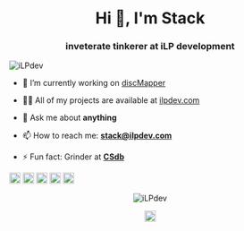 #

<h1 align="center">Hi 👋, I'm Stack</h1>
<h3 align="center">inveterate tinkerer at iLP development</h3>
<p align="left"> <img src="https://komarev.com/ghpvc/?username=iLPdev" alt="iLPdev" /> </p>

- 🔭 I’m currently working on [discMapper](https://github.com/iLPdev/discMapper)

- 👨‍💻 All of my projects are available at [ilpdev.com](ilpdev.com)

- 💬 Ask me about **anything**

- 📫 How to reach me: **stack@ilpdev.com**

- ⚡ Fun fact: Grinder at **[CSdb](https://csdb.dk/scener/?id=6878)**

<p align="left"><img src="https://konpa.github.io/devicon/devicon.git/icons/css3/css3-original-wordmark.svg" alt="css3" width="20" height="20"/> <img src="https://konpa.github.io/devicon/devicon.git/icons/html5/html5-original-wordmark.svg" alt="html5" width="20" height="20"/> <img src="https://konpa.github.io/devicon/devicon.git/icons/mysql/mysql-original-wordmark.svg" alt="mysql" width="20" height="20"/> <img src="https://konpa.github.io/devicon/devicon.git/icons/php/php-original.svg" alt="php" width="20" height="20"/> <img src="https://konpa.github.io/devicon/devicon.git/icons/sass/sass-original.svg" alt="sass" width="20" height="20"/></p><p align="center"> <img src="https://github-readme-stats.vercel.app/api?username=iLPdev&show_icons=true" alt="iLPdev" /> </p>

<p align="center">
<a href="https://twitter.com/iLPdev" target="blank"><img align="center" src="https://cdn.jsdelivr.net/npm/simple-icons@3.0.1/icons/twitter.svg" alt="iLPdev" height="20" width="20" /></a>
</p>
